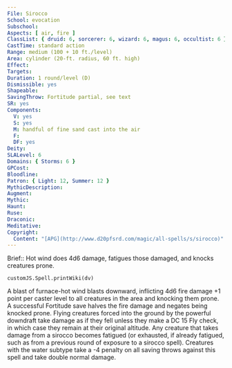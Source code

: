```yaml
---
File: Sirocco
School: evocation
Subschool: 
Aspects: [ air, fire ]
ClassList: { druid: 6, sorcerer: 6, wizard: 6, magus: 6, occultist: 6 }
CastTime: standard action
Range: medium (100 + 10 ft./level)
Area: cylinder (20-ft. radius, 60 ft. high)
Effect: 
Targets: 
Duration: 1 round/level (D)
Dismissible: yes
Shapeable: 
SavingThrow: Fortitude partial, see text
SR: yes
Components:
  V: yes
  S: yes
  M: handful of fine sand cast into the air
  F: 
  DF: yes
Deity: 
SLALevel: 6
Domains: { Storms: 6 }
GPCost: 
Bloodline: 
Patron: { Light: 12, Summer: 12 }
MythicDescription: 
Augment: 
Mythic: 
Haunt: 
Ruse: 
Draconic: 
Meditative: 
Copyright:
  Content: "[APG](http://www.d20pfsrd.com/magic/all-spells/s/sirocco)"
---
```

Brief:: Hot wind does 4d6 damage, fatigues those damaged, and knocks creatures prone.

```dataviewjs
customJS.Spell.printWiki(dv)
```

A blast of furnace-hot wind blasts downward, inflicting 4d6 fire damage +1 point per caster level to all creatures in the area and knocking them prone. A successful Fortitude save halves the fire damage and negates being knocked prone. Flying creatures forced into the ground by the powerful downdraft take damage as if they fell unless they make a DC 15 Fly check, in which case they remain at their original altitude.  Any creature that takes damage from a sirocco becomes fatigued (or exhausted, if already fatigued, such as from a previous round of exposure to a sirocco spell). Creatures with the water subtype take a -4 penalty on all saving throws against this spell and take double normal damage.
